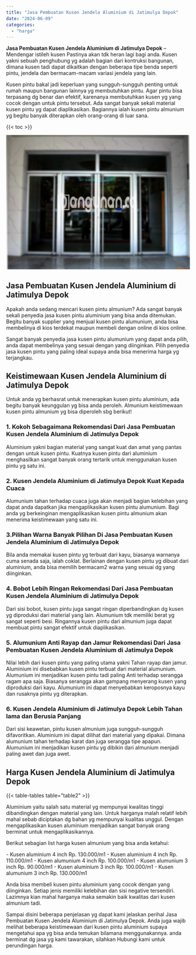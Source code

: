 ```yaml
---
title: "Jasa Pembuatan Kusen Jendela Aluminium di Jatimulya Depok"
date: "2024-06-09"
categories: 
  - "harga"
---
```


**Jasa Pembuatan Kusen Jendela Aluminium di Jatimulya Depok** – Mendengar istileh kusen Pastinya akan tdk heran lagi bagi anda. Kusen yakni sebuah penghubung yg adalah bagian dari kontruksi bangunan, dimana kusen tadi dapat dikaitkan dengan beberapa tipe benda seperti pintu, jendela dan bermacam-macam variasi jendela yang lain.

Kusen pintu bakal jadi keperluan yang sungguh-sungguh penting untuk rumah maupun bangunan lainnya yg membutuhkan pintu. Agar pintu bisa terpasang dg benar dan efektif, karenanya membutuhkan kusen yg yang cocok dengan untuk pintu tersebut. Ada sangat banyak sekali material kusen pintu yg dapat diaplikasikan. Bagiannya ialah kusen pintu almunium yg begitu banyak diterapkan oleh orang-orang di luar sana.

{{< toc >}}

![Jasa Pembuatan Kusen Jendela Aluminium di Jatimulya Depok](/images/harga-kusen-jendela-alumunium-13.png)

## Jasa Pembuatan Kusen Jendela Aluminium di Jatimulya Depok

Apakah anda sedang mencari kusen pintu almunium? Ada sangat banyak sekali penyedia jasa kusen pintu aluminium yang bisa anda ditemukan. Begitu banyak supplier yang menjual kusen pintu alumunium, anda bisa membelinya di kios terdekat maupun membeli dengan online di kios online.

Sangat banyak penyedia jasa kusen pintu alumunium yang dapat anda pilih, anda dapat membelinya yang sesuai dengan yang diinginkan. Pilih penyedia jasa kusen pintu yang paling ideal supaya anda bisa menerima harga yg terjangkau.

## Keistimewaan Kusen Jendela Aluminium di Jatimulya Depok

Untuk anda yg berhasrat untuk menerapkan kusen pintu aluminium, ada begitu banyak keunggulan yg bisa anda peroleh. Almunium keistimewaan kusen pintu almunium yg bisa diperoleh sbg berikut!

### 1\. Kokoh Sebagaimana Rekomendasi Dari Jasa Pembuatan Kusen Jendela Aluminium di Jatimulya Depok

Aluminium yakni bagian material yang sangat kuat dan amat yang pantas dengan untuk kusen pintu. Kuatnya kusen pintu dari aluminium menghasilkan sangat banyak orang tertarik untuk menggunakan kusen pintu yg satu ini.

### 2\. Kusen Jendela Aluminium di Jatimulya Depok Kuat Kepada Cuaca

Alumunium tahan terhadap cuaca juga akan menjadi bagian kelebihan yang dapat anda dapatkan jika mengaplikasikan kusen pintu alumunium. Bagi anda yg berkeinginan mengaplikasikan kusen pintu almunium akan menerima keistimewaan yang satu ini.

### 3.Pilihan Warna Banyak Pilihan Di Jasa Pembuatan Kusen Jendela Aluminium di Jatimulya Depok

Bila anda memakai kusen pintu yg terbuat dari kayu, biasanya warnanya cuma senada saja, ialah coklat. Berlainan dengan kusen pintu yg dibuat dari aluminium, anda bisa memilih bermacam2 warna yang sesuai dg yang diinginkan.

### 4\. Bobot Lebih Ringan Rekomendasi Dari Jasa Pembuatan Kusen Jendela Aluminium di Jatimulya Depok

Dari sisi bobot, kusen pintu juga sangat ringan diperbandingkan dg kusen yg diproduksi dari material yang lain. Alumunium tdk memiliki berat yg sangat seperti besi. Ringannya kusen pintu dari almunium juga dapat membuat pintu sangat efektif untuk diaplikasikan.

### 5\. Alumunium Anti Rayap dan Jamur Rekomendasi Dari Jasa Pembuatan Kusen Jendela Aluminium di Jatimulya Depok

Nilai lebih dari kusen pintu yang paling utama yakni Tahan rayap dan jamur. Aluminium ini disebabkan kusen pintu terbuat dari material alumunium. Alumunium ini menjadikan kusen pintu tadi paling Anti terhadap serangga ragam apa saja. Biasanya serangga akan gampang menyerang kusen yang diproduksi dari kayu. Alumunium ini dapat menyebabkan keroposnya kayu dan rusaknya pintu yg diterapkan.

### 6\. Kusen Jendela Aluminium di Jatimulya Depok Lebih Tahan lama dan Berusia Panjang

Dari sisi keawetan, pintu kusen almunium juga sungguh-sungguh difavoritkan. Aluminium ini dapat dilihat dari material yang dipakai. Dimana alumunium tahan terhadap karat dan juga serangga tipe apapun. Alumunium ini menjadikan kusen pintu yg dibikin dari almunium menjadi paling awet dan juga awet.

## Harga Kusen Jendela Aluminium di Jatimulya Depok

{{< table-tables table="table2" >}}

Aluminium yaitu salah satu material yg mempunyai kwalitas tinggi dibandingkan dengan material yang lain. Untuk harganya malah relatif lebih mahal sebab diciptakan dg bahan yg mempunyai kualitas unggul. Dengan mengaplikasikan kusen aluminium menjadikan sangat banyak orang berminat untuk mengaplikasikannya.

Berikut sebagian list harga kusen almunium yang bisa anda ketahui:

\- Kusen aluminium 4 inch Rp. 130.000/m1 - Kusen aluminium 4 inch Rp. 110.000/m1 - Kusen alumunium 4 inch Rp. 100.000/m1 - Kusen alumunium 3 inch Rp. 90.000/m1 - Kusen aluminium 3 inch Rp. 100.000/m1 - Kusen alumunium 3 inch Rp. 130.000/m1

Anda bisa membeli kusen pintu aluminium yang cocok dengan yang diinginkan. Setiap jenis memiliki kelebihan dan sisi negative tersendiri. Lazimnya kian mahal harganya maka semakin baik kwalitas dari kusen almunium tadi.

Sampai disini beberapa penjelasan yg dapat kami jelaskan perihal Jasa Pembuatan Kusen Jendela Aluminium di Jatimulya Depok. Anda juga wajib melihat beberapa keistimewaan dari kusen pintu aluminium supaya mengetahui apa yg bisa anda temukan bilamana menggunakannya. anda berminat dg jasa yg kami tawarakan, silahkan Hubungi kami untuk perundingan harga.
